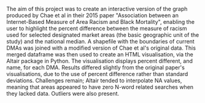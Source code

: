The aim of this project was to create an interactive version of the graph produced by Chae et al in their 2015 paper "Association between an Internet-Based Measure of Area Racism and Black Mortality", enabling the user to highlight the percent difference between the measure of racism used for selected designated market areas (the basic geographic unit of the study) and the national median. A shapefile with the boundaries of current DMAs was joined with a modified version of Chae et al's original data. This merged dataframe was then used to create an HTML visualisation, via the Altair package in Python. The visualisation displays percent different, and name, for each DMA. Results differed slightly from the original paper's visualisations, due to the use of percent difference rather than standard deviations. Challenges remain; Altair tended to interpolate NA values, meaning that areas appeared to have zero N-word related searches when they lacked data. Outliers were also present. 
